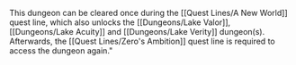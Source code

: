 This dungeon can be cleared once during the  [[Quest Lines/A New World]] quest line, which also unlocks the [[Dungeons/Lake Valor]], [[Dungeons/Lake Acuity]] and [[Dungeons/Lake Verity]]  dungeon(s). Afterwards, the [[Quest Lines/Zero's Ambition]]  quest line is required to access the dungeon again."